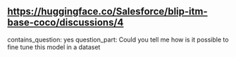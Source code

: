## https://huggingface.co/Salesforce/blip-itm-base-coco/discussions/4

contains_question: yes
question_part: Could you tell me how is it possible to fine tune this model in a dataset